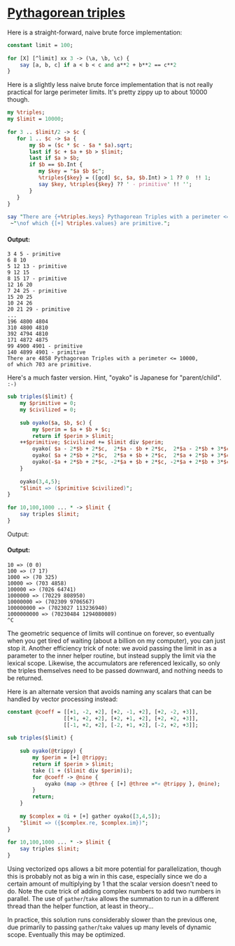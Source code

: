 [1]: http://rosettacode.org/wiki/Pythagorean_triples

# [Pythagorean triples][1]

Here is a straight-forward, naive brute force implementation:

```perl
constant limit = 100;
 
for [X] [^limit] xx 3 -> (\a, \b, \c) {
    say [a, b, c] if a < b < c and a**2 + b**2 == c**2
}
```


Here is a slightly less naive brute force implementation that is not really practical for large perimeter limits. It's pretty zippy up to about 10000 though.

```perl
my %triples;
my $limit = 10000;
 
for 3 .. $limit/2 -> $c {
   for 1 .. $c -> $a {
       my $b = ($c * $c - $a * $a).sqrt;
       last if $c + $a + $b > $limit;
       last if $a > $b;
       if $b == $b.Int {
          my $key = "$a $b $c";
          %triples{$key} = ([gcd] $c, $a, $b.Int) > 1 ?? 0  !! 1;
          say $key, %triples{$key} ?? ' - primitive' !! '';
       }
   } 
}
 
say "There are {+%triples.keys} Pythagorean Triples with a perimeter <= $limit,"
 ~"\nof which {[+] %triples.values} are primitive.";
```

#### Output:
```
3 4 5 - primitive
6 8 10
5 12 13 - primitive
9 12 15
8 15 17 - primitive
12 16 20
7 24 25 - primitive
15 20 25
10 24 26
20 21 29 - primitive
...
196 4800 4804
310 4800 4810
392 4794 4810
171 4872 4875
99 4900 4901 - primitive
140 4899 4901 - primitive
There are 4858 Pythagorean Triples with a perimeter <= 10000,
of which 703 are primitive.
```


Here's a much faster version. Hint, "oyako" is Japanese for "parent/child". `:-)`

```perl
sub triples($limit) {
    my $primitive = 0;
    my $civilized = 0;
 
    sub oyako($a, $b, $c) {
        my $perim = $a + $b + $c;
        return if $perim > $limit;
    ++$primitive; $civilized += $limit div $perim;
        oyako( $a - 2*$b + 2*$c,  2*$a - $b + 2*$c,  2*$a - 2*$b + 3*$c);
        oyako( $a + 2*$b + 2*$c,  2*$a + $b + 2*$c,  2*$a + 2*$b + 3*$c);
        oyako(-$a + 2*$b + 2*$c, -2*$a + $b + 2*$c, -2*$a + 2*$b + 3*$c);
    }
 
    oyako(3,4,5);
    "$limit => ($primitive $civilized)";
}
 
for 10,100,1000 ... * -> $limit {
    say triples $limit;
}
```


Output:


#### Output:
```
10 => (0 0)
100 => (7 17)
1000 => (70 325)
10000 => (703 4858)
100000 => (7026 64741)
1000000 => (70229 808950)
10000000 => (702309 9706567)
100000000 => (7023027 113236940)
1000000000 => (70230484 1294080089)
^C
```


The geometric sequence of limits will continue on forever, so eventually when you get tired of waiting (about a billion on my computer), you can just stop it. Another efficiency trick of note: we avoid passing the limit in as a parameter to the inner helper routine, but instead supply the limit via the lexical scope. Likewise, the accumulators are referenced lexically, so only the triples themselves need to be passed downward, and nothing needs to be returned.



Here is an alternate version that avoids naming any scalars that can be handled by vector processing instead:

```perl
constant @coeff = [[+1, -2, +2], [+2, -1, +2], [+2, -2, +3]],
                  [[+1, +2, +2], [+2, +1, +2], [+2, +2, +3]],
                  [[-1, +2, +2], [-2, +1, +2], [-2, +2, +3]];
 
sub triples($limit) {
 
    sub oyako(@trippy) {
        my $perim = [+] @trippy;
        return if $perim > $limit;
        take (1 + ($limit div $perim)i);
        for @coeff -> @nine {
            oyako (map -> @three { [+] @three »*« @trippy }, @nine);
        }
        return;
    }
 
    my $complex = 0i + [+] gather oyako([3,4,5]);
    "$limit => ({$complex.re, $complex.im})";
}
 
for 10,100,1000 ... * -> $limit {
    say triples $limit;
}
```


Using vectorized ops allows a bit more potential for parallelization, though this is probably not as big a win in this case, especially since we do a certain amount of multiplying by 1 that the scalar version doesn't need to do.
Note the cute trick of adding complex numbers to add two numbers in parallel.
The use of `gather`/`take` allows the summation to run in a different thread than the helper function, at least in theory...



In practice, this solution runs considerably slower than the previous one, due primarily to passing `gather`/`take` values up many levels of dynamic scope. Eventually this may be optimized.